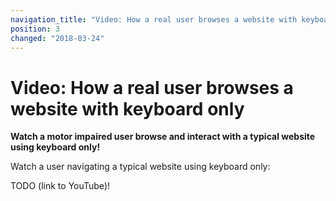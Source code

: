 ```yaml
---
navigation_title: "Video: How a real user browses a website with keyboard only"
position: 3
changed: "2018-03-24"
---
```


# Video: How a real user browses a website with keyboard only

**Watch a motor impaired user browse and interact with a typical website using keyboard only!**

Watch a user navigating a typical website using keyboard only:

TODO (link to YouTube)!